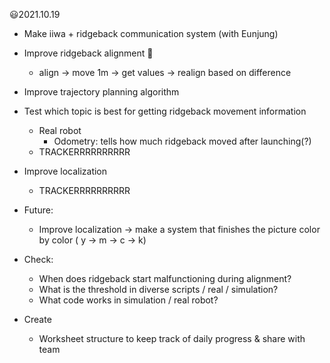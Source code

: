 :smiley:2021.10.19

- Make iiwa + ridgeback communication system (with Eunjung)
- Improve ridgeback alignment :black_heart:
  - align -> move 1m -> get values -> realign based on difference
- Improve trajectory planning algorithm
- Test which topic is best for getting ridgeback movement information
  - Real robot
    - Odometry: tells how much ridgeback moved after launching(?)
  - TRACKERRRRRRRRRR
- Improve localization

  - TRACKERRRRRRRRRR

- Future:

  - Improve localization -> make a system that finishes the picture color by color ( y -> m -> c -> k)

- Check:

  - When does ridgeback start malfunctioning during alignment?
  - What is the threshold in diverse scripts / real / simulation?
  - What code works in simulation / real robot?

- Create
  - Worksheet structure to keep track of daily progress & share with team
